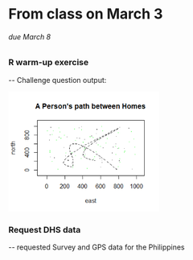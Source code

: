 # From class on March 3
###### due March 8

### R warm-up exercise
-- Challenge question output:

<img src="./challenge_question.png" width="300" />


### Request DHS data
-- requested Survey and GPS data for the Philippines

